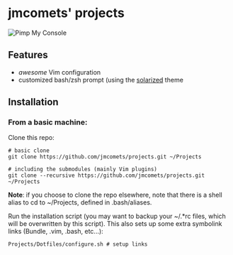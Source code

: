jmcomets' projects
==================

![Pimp My Console](../../blob/master/Misc/pimp-my-console.png?raw=true)

## Features

- *awesome* Vim configuration
- customized bash/zsh prompt (using the [solarized][] theme

## Installation

### From a basic machine:

Clone this repo:

    # basic clone
    git clone https://github.com/jmcomets/projects.git ~/Projects

    # including the submodules (mainly Vim plugins)
    git clone --recursive https://github.com/jmcomets/projects.git ~/Projects

__Note__: if you choose to clone the repo elsewhere, note that there is a
shell alias to cd to ~/Projects, defined in .bash/aliases.

Run the installation script (you may want to backup your ~/.\*rc files,
which will be overwritten by this script). This also sets up some extra
symbolink links (Bundle, .vim, .bash, etc...):

    Projects/Dotfiles/configure.sh # setup links

[solarized]: https://github.com/altercation/solarized
